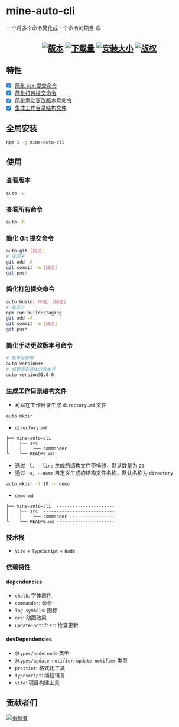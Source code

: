 # mine-auto-cli

一个将多个命令简化成一个命令的项目 😆

<h2 align="center">
  <a href="https://www.npmjs.com/package/mine-auto-cli"><img src="https://img.shields.io/npm/v/mine-auto-cli.svg?logo=npm" alt="版本" /></a>
  <a href="https://www.npmjs.com/package/mine-auto-cli"><img src="https://img.shields.io/npm/dt/mine-auto-cli?logo=Markdown" alt="下载量" /></a>
  <a href="https://www.npmjs.com/package/mine-auto-cli"><img src="https://packagephobia.com/badge?p=mine-auto-cli" alt="安装大小" /></a>
  <a href="https://github.com/biaov/mine-auto-cli/blob/main/LICENSE"><img src="https://img.shields.io/badge/license-MIT-green?logo=Unlicense" alt="版权" /></a>
</h2>

## 特性

- [x] [简化 `Git` 提交命令](#简化-git-提交命令)
- [x] [简化打包提交命令](#简化打包提交命令)
- [x] [简化手动更改版本号命令](#简化手动更改版本号命令)
- [x] [生成工作目录结构文件](#生成工作目录结构文件)

## 全局安装

```sh
npm i -g mine-auto-cli
```

## 使用

### 查看版本

```sh
auto -v
```

### 查看所有命令

```sh
auto -h
```

### 简化 Git 提交命令

```sh
auto git [描述]
# 等同于
git add -A
git commit -m [描述]
git push
```

### 简化打包提交命令

```sh
auto build[:环境] [描述]
# 等同于
npm run build:staging
git add -A
git commit -m [描述]
git push
```

### 简化手动更改版本号命令

```sh
# 版本号自增
auto version++
# 或者指定具体的版本号
auto version@1.0.0
```

### 生成工作目录结构文件

- 可以在工作目录生成 `directory.md` 文件

```sh
auto mkdir
```

- `directory.md`

```MD
├── mine-auto-cli
│    ├── src
│    │    └── commander
└    └── README.md
```

- 通过 `-l, --line` 生成的结构文件带横线，默认数量为 `20`
- 通过 `-n, --name` 自定义生成的结构文件名称，默认名称为 `directory`

```sh
auto mkdir -l 10 -n demo
```

- `demo.md`

```MD
├── mine-auto-cli  ----------------------
│    ├── src  ---------------------------
│    │    └── commander -----------------
└    └── README.md ----------------------
```

### 技术栈

- `Vite` + `TypeScript` + `Node`

### 依赖特性

#### dependencies

- `chalk`: 字体颜色
- `commander`: 命令
- `log-symbols`: 图标
- `ora`: 动画效果
- `update-notifier`: 检查更新

#### devDependencies

- `@types/node`: `node` 类型
- `@types/update-notifier`: `update-notifier` 类型
- `prettier`: 格式化工具
- `typescript`: 编程语言
- `vite`: 项目构建工具

## 贡献者们

[![贡献者](https://contrib.rocks/image?repo=biaov/mine-auto-cli)](https://github.com/biaov/mine-auto-cli/graphs/contributors)
